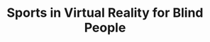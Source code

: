 ---
###############
# DO NOT EDIT
layout: proposal
###############

###############
# TO EDIT
# pub title
title: "Sports in Virtual Reality for Blind People"

selected: false

# publication image
image:
 name: vrsports.jpg
 alt-text: "One athlete using a VR headset." # provide a short description for the image #a11y

# short description of the publication
motivation: "Virtual reality is an emerging technology that is slowly becoming available to the masses at affordable prices. VR is currently used in a variety of contexts, including in sports both for recreational and training purposes. However, most VR applications (including sports related) are built with a major focus on visual information making them not accessible to blind users. In this thesis, we will investigate how to design accessible sports applications (e.g., table tennis, running, or other) for blind people, making use of VR technologies and auditory and haptic feedback.
"

work: "In this thesis you will be challenged to design, develop and evaluate a novel VR sports application for blind people. You will conduct user studies early on to engage participants in co-design sessions ensuring user engagement and representation. This work will conclude with a user study evaluating the developed set of navigation techniques."

people:
 - jpvg
 - afpr

###
---